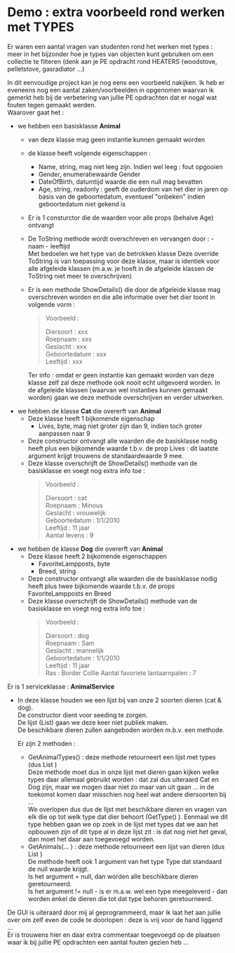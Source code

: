 # Demo : extra voorbeeld rond werken met **TYPES**  

Er waren een aantal vragen van studenten rond het werken met types : meer in het bijzonder hoe je types van objecten kunt gebruiken om een collectie te filteren (denk aan je PE opdracht rond HEATERS (woodstove, pelletstove, gasradiator ...)  

In dit eenvoudige project kan je nog eens een voorbeeld nakijken.  Ik heb er eveneens nog een aantal zaken/voorbeelden in opgenomen waarvan ik gemerkt heb bij de verbetering van jullie PE opdrachten dat er nogal wat fouten tegen gemaakt werden.  
Waarover gaat het : 

  * we hebben een basisklasse **Animal**  
    * van deze klasse mag geen instantie kunnen gemaakt worden   
    * de klasse heeft volgende eigenschappen :   
      * Name, string,  mag niet leeg zijn.  Indien wel leeg : fout opgooien  
      * Gender, enumeratiewaarde Gender  
      * DateOfBirth, datumtijd waarde die een null mag bevatten  
      * Age, string, readonly : geeft de ouderdom van het dier in jaren op basis van de geboortedatum, eventueel "onbeken" indien geboortedatum niet gekend is  
    * Er is 1 consturctor die de waarden voor alle props (behalve Age) ontvangt  
    * De ToString methode wordt overschreven en vervangen door :  <soort dier> - naam - leeftijd   
      Met <soort dier> bedoelen we het type van de betrokken klasse
      Deze override ToString is van toepassing voor deze klasse, maar is identiek voor alle afgeleide klassen (m.a.w. je hoeft in de afgeleide klassen de ToString niet meer te overschrijven)  
    * Er is een methode ShowDetails() die door de afgeleide klasse mag overschreven worden en die alle informatie over het dier toont in volgende vorm : 
      >  Voorbeeld : 
      >  
      >  Diersoort : xxx   
      >  Roepnaam : xxx   
      >  Geslacht : xxx   
      >  Geboortedatum : xxx   
      >  Leeftijd : xxx     
         
      Ter info : omdat er geen instantie kan gemaakt worden van deze klasse zelf zal deze methode ook nooit echt uitgevoerd worden.  In de afgeleide klassen (waarvan wel instanties kunnen gemaakt worden) gaan we deze methode overschrijven en verder uitwerken.
  * we hebben de klasse **Cat** die overerft van **Animal**   
    * Deze klasse heeft 1 bijkomende eigenschap   
      * Lives, byte, mag niet groter zijn dan 9, indien toch groter aanpassen naar 9   
    * Deze constructor ontvangt alle waarden die de basisklasse nodig heeft plus een bijkomende waarde t.b.v. de prop Lives : dit laatste argument krijgt trouwens de standaardwaarde 9 mee.
    * Deze klasse overschrijft de ShowDetails() methode van de basisklasse en voegt nog extra info toe : 
      >  Voorbeeld :    
      >    
      >  Diersoort : cat  
      >  Roepnaam : Minous  
      >  Geslacht : vrouwelijk  
      >  Geboortedatum : 1/1/2010  
      >  Leeftijd : 11 jaar       
      >  Aantal levens : 9 
  * we hebben de klasse **Dog** die overerft van **Animal**   
    * Deze klasse heeft 2 bijkomende eigenschappen  
      * FavoriteLampposts, byte
      * Breed, string
    * Deze constructor ontvangt alle waarden die de basisklasse nodig heeft plus twee bijkomende waarde t.b.v. de props FavoriteLampposts en Breed  
    * Deze klasse overschrijft de ShowDetails() methode van de basisklasse en voegt nog extra info toe : 
      >  Voorbeeld :    
      >    
      >  Diersoort : dog  
      >  Roepnaam : Sam  
      >  Geslacht : mannelijk  
      >  Geboortedatum : 1/1/2010  
      >  Leeftijd : 11 jaar       
      >  Ras : Border Collie
      >  Aantal favoriete lantaarnpalen : 7     
           
Er is 1 serviceklasse : **AnimalService**    
  * In deze klasse houden we een lijst bij van onze 2 soorten dieren (cat & dog).   
    De constructor dient voor seeding te zorgen.   
    De lijst (List<Animal>) gaan we deze keer niet publiek maken.   
    De beschikbare dieren zullen aangeboden worden m.b.v. een methode.  
    
    Er zijn 2 methoden : 
    * GetAnimalTypes() : deze methode retourneert een lijst met types (dus List<Type> )  
      Deze methode moet dus in onze lijst met dieren gaan kijken welke types daar allemaal gebruikt worden : dat zal dus uiteraard Cat en Dog zijn, maar we mogen daar niet zo maar van uit gaan ... in de toekomst komen daar misschien nog heel wat andere diersoorten bij ...  
      We overlopen dus dus de lijst met beschikbare dieren en vragen van elk die op tot welk type dat dier behoort (GetType() ).
      Eenmaal we dit type hebben gaan we op zoek in de lijst met types dat we aan het opbouwen zijn of dit type al in deze lijst zit : is dat nog niet het geval, dan moet het daar aan toegevoegd worden.  
    * GetAnimals(... ) : deze methode retourneert een lijst van dieren (dus List<Animal> )  
      De methode heeft ook 1 argument van het type Type dat standaard de null waarde krijgt.  
      Is het argument = null, dan worden alle beschikbare dieren geretourneerd.  
      Is het argument != null - is er m.a.w. wel een type meegeleverd - dan worden enkel de dieren die tot dat type behoren geretourneerd.   
       
De GUI is uiteraard door mij al geprogrammeerd, maar ik laat het aan jullie over om zelf even de code te doorlopen : deze is vrij voor de hand liggend ...  
Er is trouwens hier en daar extra commentaar toegevoegd op de plaatsen waar ik bij jullie PE opdrachten een aantal fouten gezien heb ...


    
    
